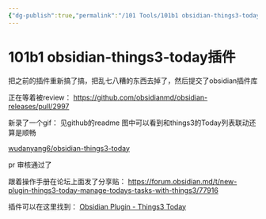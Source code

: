 ```yaml
---
{"dg-publish":true,"permalink":"/101 Tools/101b1 obsidian-things3-today插件/","noteIcon":"2","created":"2024-01-29T14:23:53+08:00","updated":"2024-04-14T22:12:48+08:00"}
---
```



# 101b1 obsidian-things3-today插件

把之前的插件重新搞了搞，把乱七八糟的东西去掉了，然后提交了obsidian插件库

正在等着被review： https://github.com/obsidianmd/obsidian-releases/pull/2997

新录了一个gif：
见github的readme
图中可以看到和things3的Today列表联动还算是顺畅

[wudanyang6/obsidian-things3-today](https://github.com/wudanyang6/obsidian-things3-today?tab=readme-ov-file)

pr 审核通过了

跟着操作手册在论坛上面发了分享贴： https://forum.obsidian.md/t/new-plugin-things3-today-manage-todays-tasks-with-things3/77916

插件可以在这里找到： [Obsidian Plugin - Things3 Today](https://obsidian.md/plugins?id=things3-today)
